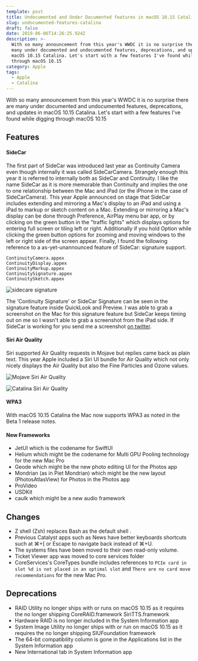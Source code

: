 ```yaml
---
template: post
title: Undocumented and Under Documented features in macOS 10.15 Catalina
slug: undocumented-features-catalina
draft: false
date: 2019-06-06T14:26:25.924Z
description: >-
  With so many announcement from this year's WWDC it is no surprise there are
  many under documented and undocumented features, deprecations, and updates in
  macOS 10.15 Catalina. Let's start with a few features I've found while digging
  through macOS 10.15
category: Apple
tags:
  - Apple
  - Catalina
---
```

With so many announcement from this year's WWDC it is no surprise there are many under documented and undocumented features, deprecations, and updates in macOS 10.15 Catalina. Let's start with a few features I've found while digging through macOS 10.15

## Features

#### SideCar

The first part of SideCar was introduced last year as Continuity Camera even though internally it was called SideCarCamera. Strangely enough this year it is referred to internally both as SideCar and Continuity. I like the name SideCar as it is more memorable than Continuity and implies the one to one relationship between the Mac and iPad (or the iPhone in the case of SideCarCamera). This year Apple announced on stage that SideCar includes extending and mirroring a Mac's display to an iPad and using a iPad to markup or sketch content on a Mac. Extending or mirroring a Mac's display can be done through Preference, AirPlay menu bar app, or by clicking on the green button in the "traffic lights" which displays options for entering full screen or tiling left or right. Additionally if you hold Option while clicking the green button options for zooming and moving windows to the left or right side of the screen appear. Finally, I found the following reference to a as-yet-unannounced feature of SideCar: signature support. 

```
ContinuityCamera.appex
ContinuityDisplay.appex
ContinuityMarkup.appex
ContinuitySignature.appex
ContinuitySketch.appex
```

![sidecare signature](/media/sidecar-signature.jpg "sidecare signature")

The 'Continuity Signature' or SideCar Signature can be seen in the signature feature inside QuickLook and Preview. I was able to grab a screenshot on the Mac for this signature feature but SideCar keeps timing out on me so I wasn't able to grab a screenshot from the iPad side. If SideCar is working for you send me a screenshot [on twitter](https://twitter.com/SteveMoser).

#### Siri Air Quality

Siri supported Air Quality requests in Mojave but replies came back as plain text. This year Apple included a Siri UI bundle for Air Quality which not only nicely displays the Air Quality but also the Fine Particles and Ozone values.

![Mojave Siri Air Quality](/media/mojave-siri-air-quality.jpg "Mojave Siri Air Quality")

![Catalina Siri Air Quality](/media/catalina-siri-air-quality.jpg "Catalina Siri Air Quality")

#### WPA3

With macOS 10.15 Catalina the Mac now supports WPA3 as noted in the Beta 1 release notes.

#### New Frameworks

* JetUI which is the codename for SwiftUI
* Helium which might be the codename for Multi GPU Pooling technology for the new Mac Pro
* Geode which might be the new photo editing UI for the Photos app
* Mondrian (as in Piet Mondrian) which might be the new layout (PhotosAtlasView) for Photos in the Photos app
* ProVideo
* USDKit
* caulk which might be a new audio framework

## Changes

* Z shell (Zsh) replaces Bash as the default shell .
* Previous Catalyst apps such as News have better keyboards shortcuts such at ⌘+[ or Escape to navigate back instead of ⌘+U.
* The systems files have been moved to their own read-only volume.
* Ticket Viewer app was moved to core services folder
* CoreServices's CoreTypes bundle includes references to `PCIe card in slot %d is not placed in an optimal slot` and `There are no card move recommendations` for the new Mac Pro.

## Deprecations

* RAID Utility no longer ships with or runs on macOS 10.15 as it requires the no longer shipping CoreRAID.framework
  SiriTTS.framework
* Hardware RAID is no longer included in the System Information app
* System Image Utility no longer ships with or run on macOS 10.15 as it requires the no longer shipping SIUFoundation framework
* The 64-bit compatibility column is gone in the Applications list in the System Information app
* New International tab in System Information app
